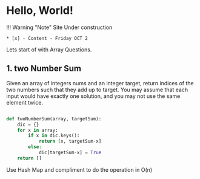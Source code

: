 # Hello, World!

!!! Warning "Note"
    Site Under construction

    * [x] - Content - Friday OCT 2

Lets start of with Array Questions.



## 1. two Number Sum

Given an array of integers nums and an integer target, return indices of the two numbers such that they add up to target.
You may assume that each input would have exactly one solution, and you may not use the same element twice.

``` py

def twoNumberSum(array, targetSum):
    dic = {}
	for x in array:
		if x in dic.keys():
			return [x, targetSum-x]
		else:
			dic[targetSum-x] = True
	return []
```

Use Hash Map and compliment to do the operation in O(n)